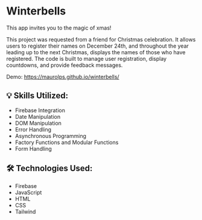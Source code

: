 # Winterbells
This app invites you to the magic of xmas!

This project was requested from a friend for Christmas celebration. It allows users to register their names on December 24th, and throughout the year leading up to the next Christmas, displays the names of those who have registered. The code is built to manage user registration, display countdowns, and provide feedback messages.

Demo: https://maurolps.github.io/winterbells/

<h2>💡 Skills Utilized:</h2>

<ul>
  <li>Firebase Integration</li>
  <li>Date Manipulation</li>
  <li>DOM Manipulation</li>
  <li>Error Handling</li>
  <li>Asynchronous Programming</li>
  <li>Factory Functions and Modular Functions</li>
  <li>Form Handling</li>
</ul>

<h2>🛠️ Technologies Used:</h2>

<ul>
  <li>Firebase</li>
  <li>JavaScript</li>
  <li>HTML</li>
  <li>CSS</li>
  <li>Tailwind</li>
</ul>